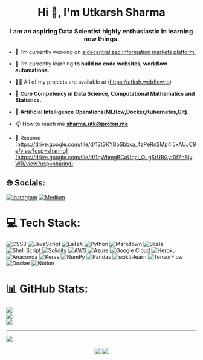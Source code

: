 <h1 align="center">Hi 👋, I'm Utkarsh Sharma</h1>
<h3 align="center">I am an aspiring Data Scientist highly enthusiastic in learning new things.</h3>


- 🔭 I’m currently working on [a decentralized information markets platform.](https://thehodl.webflow.io/)

- 🌱 I’m currently learning **to build no code websites, workflow automations.**

- 👨‍💻 All of my projects are available at (https://utksh.webflow.io)

- 💬 **Core Competency in Data Science, Computational Mathematics and Statistics.**

- 💬 **Artificial Intelligence Operations(MLflow,Docker,Kubernetes,Git).**

- 📫 How to reach me **sharma.utk@proton.me**

- 📄 Resume [https://drive.google.com/file/d/13t3KYBoSbbxa_4zPeRn2Mp4l5xAUJC9e/view?usp=sharing](https://drive.google.com/file/d/1qWhmgBCoUqci_OLgSrUBGyt0fZnBjvWR/view?usp=sharing)


## 🌐 Socials:
[![Instagram](https://img.shields.io/badge/Instagram-%23E4405F.svg?logo=Instagram&logoColor=white)](https://instagram.com/youtk_) [![Medium](https://img.shields.io/badge/Medium-12100E?logo=medium&logoColor=white)](https://medium.com/@youtk) 

# 💻 Tech Stack:
![CSS3](https://img.shields.io/badge/css3-%231572B6.svg?style=for-the-badge&logo=css3&logoColor=white) ![JavaScript](https://img.shields.io/badge/javascript-%23323330.svg?style=for-the-badge&logo=javascript&logoColor=%23F7DF1E) ![LaTeX](https://img.shields.io/badge/latex-%23008080.svg?style=for-the-badge&logo=latex&logoColor=white) ![Python](https://img.shields.io/badge/python-3670A0?style=for-the-badge&logo=python&logoColor=ffdd54) ![Markdown](https://img.shields.io/badge/markdown-%23000000.svg?style=for-the-badge&logo=markdown&logoColor=white) ![Scala](https://img.shields.io/badge/scala-%23DC322F.svg?style=for-the-badge&logo=scala&logoColor=white) ![Shell Script](https://img.shields.io/badge/shell_script-%23121011.svg?style=for-the-badge&logo=gnu-bash&logoColor=white) ![Solidity](https://img.shields.io/badge/Solidity-%23363636.svg?style=for-the-badge&logo=solidity&logoColor=white) ![AWS](https://img.shields.io/badge/AWS-%23FF9900.svg?style=for-the-badge&logo=amazon-aws&logoColor=white) ![Azure](https://img.shields.io/badge/azure-%230072C6.svg?style=for-the-badge&logo=azure-devops&logoColor=white) ![Google Cloud](https://img.shields.io/badge/Google%20Cloud-%234285F4.svg?style=for-the-badge&logo=google-cloud&logoColor=white) ![Heroku](https://img.shields.io/badge/heroku-%23430098.svg?style=for-the-badge&logo=heroku&logoColor=white) ![Anaconda](https://img.shields.io/badge/Anaconda-%2344A833.svg?style=for-the-badge&logo=anaconda&logoColor=white) ![Keras](https://img.shields.io/badge/Keras-%23D00000.svg?style=for-the-badge&logo=Keras&logoColor=white) ![NumPy](https://img.shields.io/badge/numpy-%23013243.svg?style=for-the-badge&logo=numpy&logoColor=white) ![Pandas](https://img.shields.io/badge/pandas-%23150458.svg?style=for-the-badge&logo=pandas&logoColor=white) ![scikit-learn](https://img.shields.io/badge/scikit--learn-%23F7931E.svg?style=for-the-badge&logo=scikit-learn&logoColor=white) ![TensorFlow](https://img.shields.io/badge/TensorFlow-%23FF6F00.svg?style=for-the-badge&logo=TensorFlow&logoColor=white) ![Docker](https://img.shields.io/badge/docker-%230db7ed.svg?style=for-the-badge&logo=docker&logoColor=white) ![Notion](https://img.shields.io/badge/Notion-%23000000.svg?style=for-the-badge&logo=notion&logoColor=white)
# 📊 GitHub Stats:
![](https://github-readme-stats.vercel.app/api?username=utkarsh69ine&theme=maroongold&hide_border=true&include_all_commits=true&count_private=false)<br/>
![](https://github-readme-streak-stats.herokuapp.com/?user=utkarsh69ine&theme=maroongold&hide_border=true)<br/>
![](https://github-readme-stats.vercel.app/api/top-langs/?username=utkarsh69ine&theme=maroongold&hide_border=true&include_all_commits=true&count_private=false&layout=compact)

---
[![](https://visitcount.itsvg.in/api?id=utkarsh69ine&icon=0&color=6)](https://visitcount.itsvg.in)



<div align="center">
            <a href="https://paypal.me/@sharmautk" target="_blank" style="display: inline-block;">
                <img
                    src="https://img.shields.io/badge/Donate-PayPal-blue.svg?style=flat-square&logo=paypal" 
                    align="center"
                />
            </a>
            <a href="https://www.buymeacoffee.com/youtk" target="_blank" style="display: inline-block;">
                <img
                    src="https://img.shields.io/badge/Donate-Buy%20Me%20A%20Coffee-orange.svg?style=flat-square&logo=buymeacoffee" 
                    align="center"
                />
            </a></div>
<br />



